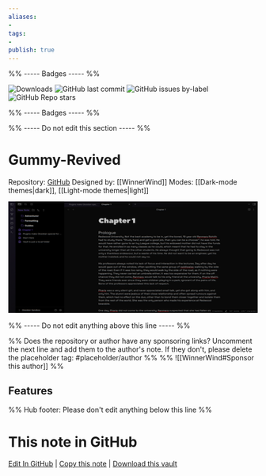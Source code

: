 ```yaml
---
aliases:
- 
tags: 
- 
publish: true
---
```


%% ----- Badges ----- %%

![Downloads](https://img.shields.io/badge/downloads-410-573E7A?style=for-the-badge&logo=)
![GitHub last commit](https://img.shields.io/github/last-commit/WinnerWind/gummy-revived?color=573E7A&label=last%20update&logo=github&style=for-the-badge)
![GitHub issues by-label](https://img.shields.io/github/issues/WinnerWind/gummy-revived/help%20wanted?color=573E7A&logo=github&style=for-the-badge) 
![GitHub Repo stars](https://img.shields.io/github/stars/WinnerWind/gummy-revived?color=573E7A&logo=github&style=for-the-badge)

%% ----- Badges ----- %%

%% ----- Do not edit this section ----- %%

# Gummy-Revived

Repository: [GitHub](https://github.com/WinnerWind/gummy-revived)
Designed by: [[WinnerWind]]
Modes: [[Dark-mode themes|dark]], [[Light-mode themes|light]]



![screenshot](https://github.com/WinnerWind/gummy-revived/raw/HEAD/screenshot.png)

%% ----- Do not edit anything above this line ----- %% 

%% Does the repository or author have any sponsoring links? Uncomment the next line and add them to the author's note. If they don't, please delete the placeholder tag: #placeholder/author %%
%% ![[WinnerWind#Sponsor this author]] %%


## Features



%% Hub footer: Please don't edit anything below this line %%

# This note in GitHub

<span class="git-footer">[Edit In GitHub](https://github.dev/obsidian-community/obsidian-hub/blob/main/02%20-%20Community%20Expansions/02.05%20All%20Community%20Expansions/Themes/Gummy-Revived.md "git-hub-edit-note") | [Copy this note](https://raw.githubusercontent.com/obsidian-community/obsidian-hub/main/02%20-%20Community%20Expansions/02.05%20All%20Community%20Expansions/Themes/Gummy-Revived.md "git-hub-copy-note") | [Download this vault](https://github.com/obsidian-community/obsidian-hub/archive/refs/heads/main.zip "git-hub-download-vault") </span>
